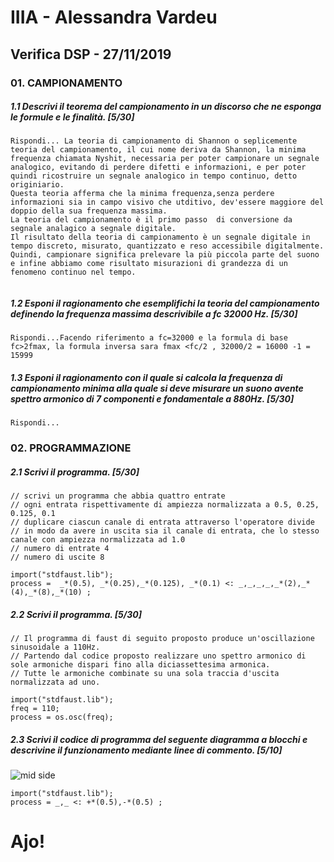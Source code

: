 # IIIA - Alessandra Vardeu 

## Verifica DSP - 27/11/2019

### 01. CAMPIONAMENTO

##### 1.1 Descrivi il teorema del campionamento in un discorso che ne esponga le formule e le finalità. [5/30]

```
Rispondi... La teoria di campionamento di Shannon o seplicemente teoria del campionamento, il cui nome deriva da Shannon, la minima frequenza chiamata Nyshit, necessaria per poter campionare un segnale analogico, evitando di perdere difetti e informazioni, e per poter quindi ricostruire un segnale analogico in tempo continuo, detto originiario.
Questa teoria afferma che la minima frequenza,senza perdere informazioni sia in campo visivo che utditivo, dev'essere maggiore del doppio della sua frequenza massima.
La teoria del campionamento è il primo passo  di conversione da segnale analagico a segnale digitale.
Il risultato della teoria di campionamento è un segnale digitale in tempo discreto, misurato, quantizzato e reso accessibile digitalmente.
Quindi, campionare significa prelevare la più piccola parte del suono e infine abbiamo come risultato misurazioni di grandezza di un fenomeno continuo nel tempo.


```

##### 1.2 Esponi il ragionamento che esemplifichi la teoria del campionamento definendo la frequenza massima descrivibile a _fc 32000 Hz_. [5/30]

```
Rispondi...Facendo riferimento a fc=32000 e la formula di base fc>2fmax, la formula inversa sara fmax <fc/2 , 32000/2 = 16000 -1 = 15999
```

##### 1.3 Esponi il ragionamento con il quale si calcola la frequenza di campionamento minima alla quale si deve misurare un suono avente spettro armonico di 7 componenti e fondamentale a _880Hz_. [5/30]

```
Rispondi...
```

### 02. PROGRAMMAZIONE

##### 2.1 Scrivi il programma. [5/30]

```
// scrivi un programma che abbia quattro entrate
// ogni entrata rispettivamente di ampiezza normalizzata a 0.5, 0.25, 0.125, 0.1
// duplicare ciascun canale di entrata attraverso l'operatore divide
// in modo da avere in uscita sia il canale di entrata, che lo stesso canale con ampiezza normalizzata ad 1.0
// numero di entrate 4
// numero di uscite 8

import("stdfaust.lib");
process =  _*(0.5), _*(0.25),_*(0.125), _*(0.1) <: _,_,_,_,_*(2),_*(4),_*(8),_*(10) ;
```

##### 2.2 Scrivi il programma. [5/30]

```
// Il programma di faust di seguito proposto produce un'oscillazione sinusoidale a 110Hz.
// Partendo dal codice proposto realizzare uno spettro armonico di sole armoniche dispari fino alla diciassettesima armonica.
// Tutte le armoniche combinate su una sola traccia d'uscita normalizzata ad uno.

import("stdfaust.lib");
freq = 110;
process = os.osc(freq);
```

##### 2.3 Scrivi il codice di programma del seguente diagramma a blocchi e descrivine il funzionamento mediante linee di commento. [5/10]

![mid side](https://github.com/LSSN/2019-11-22-3B-DSP/blob/master/process.svg)

```
import("stdfaust.lib");
process = _,_ <: +*(0.5),-*(0.5) ;

```


# Ajo!
